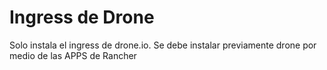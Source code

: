 # Ingress de Drone

Solo instala el ingress de drone.io. Se debe instalar previamente drone por medio de las APPS de Rancher
